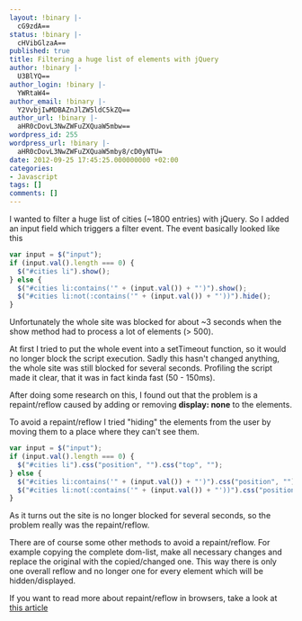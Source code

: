 ```yaml
---
layout: !binary |-
  cG9zdA==
status: !binary |-
  cHVibGlzaA==
published: true
title: Filtering a huge list of elements with jQuery
author: !binary |-
  U3BlYQ==
author_login: !binary |-
  YWRtaW4=
author_email: !binary |-
  Y2VvbjIwMDBAZnJlZW5ldC5kZQ==
author_url: !binary |-
  aHR0cDovL3NwZWFuZXQuaW5mbw==
wordpress_id: 255
wordpress_url: !binary |-
  aHR0cDovL3NwZWFuZXQuaW5mby8/cD0yNTU=
date: 2012-09-25 17:45:25.000000000 +02:00
categories:
- Javascript
tags: []
comments: []
---
```

I wanted to filter a huge list of cities (~1800 entries) with jQuery. So I added an input field which triggers a filter event. The event basically looked like this

```javascript
var input = $("input");
if (input.val().length === 0) {
  $("#cities li").show();
} else {
  $("#cities li:contains('" + (input.val()) + "')").show();
  $("#cities li:not(:contains('" + (input.val()) + "'))").hide();
}
```

Unfortunately the whole site was blocked for about ~3 seconds when the show method had to process a lot of elements (> 500).

At first I tried to put the whole event into a setTimeout function, so it would no longer block the script execution. Sadly this hasn't changed anything, the whole site was still blocked for several seconds. Profiling the script made it clear, that it was in fact kinda fast (50 - 150ms).

After doing some research on this, I found out that the problem is a repaint/reflow caused by adding or removing <strong>display: none</strong> to the elements.

To avoid a repaint/reflow I tried "hiding" the elements from the user by moving them to a place where they can't see them.

```javascript
var input = $("input");
if (input.val().length === 0) {
  $("#cities li").css("position", "").css("top", "");
} else {
  $("#cities li:contains('" + (input.val()) + "')").css("position", "").css("top", "");
  $("#cities li:not(:contains('" + (input.val()) + "'))").css("position", "absolute").css("top", "-20000em");
}
```

As it turns out the site is no longer blocked for several seconds, so the problem really was the repaint/reflow.

There are of course some other methods to avoid a repaint/reflow. For example copying the complete dom-list, make all necessary changes and replace the original with the copied/changed one. This way there is only one overall reflow and no longer one for every element which will be hidden/displayed.

If you want to read more about repaint/reflow in browsers, take a look at <a href="http://www.phpied.com/rendering-repaint-reflowrelayout-restyle/">this article</a>

